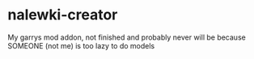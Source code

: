 ﻿# nalewki-creator
My garrys mod addon, not finished and probably never will be because SOMEONE (not me) is too lazy to do models
